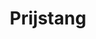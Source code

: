 ---
title: Prijstang
description: Ons assortiment van prijstangen.
category: accessoires
details: ['Type: prijstang Blitz', 'Etiketten en inktrollen apart te verkrijgen']
image: prijstang.jpg
---